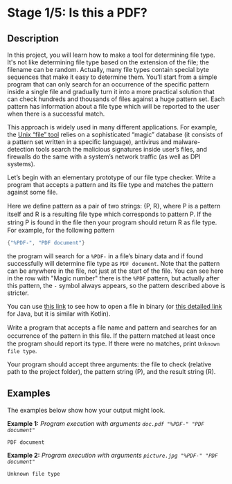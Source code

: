# Stage 1/5: Is this a PDF?
## Description
In this project, you will learn how to make a tool for determining file type. It's not like determining file type based on the extension of the file; the filename can be random. Actually, many file types contain special byte sequences that make it easy to determine them. You’ll start from a simple program that can only search for an occurrence of the specific pattern inside a single file and gradually turn it into a more practical solution that can check hundreds and thousands of files against a huge pattern set. Each pattern has information about a file type which will be reported to the user when there is a successful match.

This approach is widely used in many different applications. For example, the <a href="https://en.wikipedia.org/wiki/File_(command)">Unix “file” tool</a> relies on a sophisticated “magic” database (it consists of a pattern set written in a specific language), antivirus and malware-detection tools search the malicious signatures inside user’s files, and firewalls do the same with a system’s network traffic (as well as DPI systems).

Let’s begin with an elementary prototype of our file type checker. Write a program that accepts a pattern and its file type and matches the pattern against some file.

Here we deﬁne pattern as a pair of two strings: {P, R}, where P is a pattern itself and R is a resulting ﬁle type which corresponds to pattern P. If the string P is found in the ﬁle then your program should return R as file type. For example, for the following pattern
```kotlin
{"%PDF-", "PDF document"}
```
the program will search for a `%PDF-` in a file’s binary data and if found successfully will determine file type as `PDF document`. Note that the pattern can be anywhere in the file, not just at the start of the file. You can see here in the row with "Magic number" there is the `%PDF` pattern, but actually after this pattern, the `-` symbol always appears, so the pattern described above is stricter.

You can use <a href="https://docs.w3cub.com/kotlin/docs/tutorials/kotlin-for-py/file-io">this link</a> to see how to open a file in binary (or <a href="https://www.codejava.net/java-se/file-io/how-to-read-and-write-binary-files-in-java">this detailed link</a> for Java, but it is similar with Kotlin).

Write a program that accepts a ﬁle name and pattern and searches for an occurrence of the pattern in this ﬁle. If the pattern matched at least once the program should report its type. If there were no matches, print `Unknown file type`.

Your program should accept three arguments: the file to check (relative path to the project folder), the pattern string (P), and the result string (R).

## Examples
The examples below show how your output might look.

<b>Example 1:</b> <i>Program execution with arguments `doc.pdf "%PDF-" "PDF document"`</i>
```
PDF document
```
<b>Example 2:</b> <i>Program execution with arguments `picture.jpg "%PDF-" "PDF document"`</i>
```
Unknown file type
```
